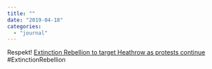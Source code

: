 ```yaml
---
title: ""
date: "2019-04-18"
categories: 
  - "journal"
---
```


Respekt! [Extinction Rebellion to target Heathrow as protests continue](https://www.theguardian.com/environment/2019/apr/18/climate-activists-target-heathrow-airport-as-protests-continue) #ExtinctionRebellion
